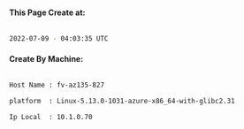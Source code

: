 
   
#### This Page Create at:

```bash

2022-07-09 - 04:03:35 UTC

```

#### Create By Machine:

```bash

Host Name : fv-az135-827

platform  : Linux-5.13.0-1031-azure-x86_64-with-glibc2.31

Ip Local  : 10.1.0.70

```

